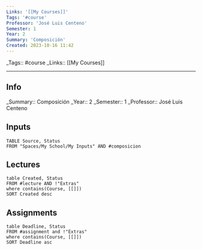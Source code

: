 ```yaml
---
Links: '[[My Courses]]'
Tags: '#course'
Professor: 'José Luis Centeno'
Semester: 1
Year: 2
Summary: 'Composición'
Created: 2023-10-16 11:42
---
```

\_Tags::  #course
\_Links::  [[My Courses]]
___

## Info
\_Summary::  Composición
\_Year:: 2
\_Semester:: 1
\_Professor:: José Luis Centeno

## Inputs
```dataview
TABLE Source, Status 
FROM "Spaces/My School/My Inputs" AND #composicion
```



## Lectures
```dataview
table Created, Status
FROM #lecture AND !"Extras"
where contains(Course, [[]])
SORT Created desc
```

## Assignments 
```dataview
table Deadline, Status
FROM #assignment and !"Extras"
where contains(Course, [[]])
SORT Deadline asc
```
